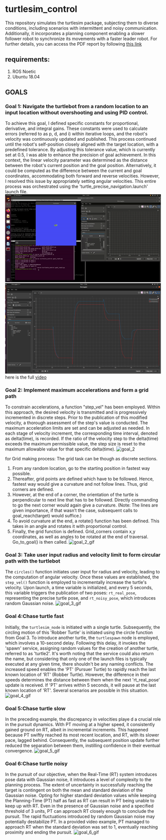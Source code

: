 # turtlesim_control
This repository simulates the turtlesim package, subjecting them to diverse conditions, including scenarios with intermittent and noisy communication. Additionally, it incorporates a planning component enabling a slower follower robot to synchronize its movements with a faster leader robot. For further details, you can access the PDF report by following [this link](https://github.com/amanavvk/turtlesim_control/blob/master/Assignment%20-%20Robotics%20Engineer_report_Aman_Vyas_updated.pdf)

## requirements:

1. ROS Noetic
2. Ubuntu 18.04

## GOALS
### Goal 1: Navigate the turtlebot from a random location to an input location without overshooting and using PID control.
To achieve this goal, I defined specific constants for proportional, derivative, and integral gains. These constants were used to calculate errors (referred to as p, d, and i) within iterative loops, and the robot's velocity was continuously updated and published. This process continued until the robot's self-position closely aligned with the target location, with a predefined tolerance. By adjusting this tolerance value, which is currently set at 0.5, I was able to enhance the precision of goal achievement. In this context, the linear velocity parameter was determined as the distance between the robot's current position and the goal position. Alternatively, it could be computed as the difference between the current and goal coordinates, accommodating both forward and reverse velocities. However, I resolved this issue by appropriately setting angular velocities.
This entire process was orchestrated using the 'turtle_precise_navigation.launch' launch file.
 ![goal_1_gif](https://github.com/amanavvk/turtlesim_control/blob/master/images%20and%20gifs/goal_1.gif)
 ![goal_1](https://github.com/amanavvk/turtlesim_control/blob/master/images%20and%20gifs/goal_1.png)
here is the full [video](https://drive.google.com/file/d/13M8REZk7_yfYwVU0FaYQHi5nOvwr_e6j/view)


### Goal 2: Implement maximum accelerations and form a grid path
To constrain accelerations, a function "step_vel" has been employed. Within this approach, the desired velocity is transmitted and is progressively incremented in discrete steps. Prior to the publication of this modified velocity, a thorough assessment of the step's value is conducted.
The maximum acceleration limits are set and can be adjusted as needed. In each stage of velocity increment, the corresponding time interval, denoted as delta(time), is recorded. If the ratio of the velocity step to the delta(time) exceeds the maximum permissible value, the step size is reset to the maximum allowable value for that specific delta(time).
![goal_2](https://github.com/amanavvk/turtlesim_control/blob/master/images%20and%20gifs/goal_2_1.gif)

for Grid making process:
The grid task can be though as discrete sections.
1. From any random location, go to the starting position in fastest way possible.
2. Thereafter, grid points are defined which have to be followed. Hence, fastest way
would give a curvature and not follow lines. Thus, grid corners are defined.
3. However, at the end of a corner, the orientation of the turtle is perpendicular to
next line that has to be followed. Directly commanding to go the next corner would
again give a curvature. (Note: The lines are given importance, if that wasn’t the case,
subsequent calls to goal_reach(target) would suffice.)
4. To avoid curvature at the end, a rotate() function has been defined. This takes in
an angle and rotates it with proportional control.
5. Finally, the grid function is defined. Grid_corners contain x,y coordinates, as well
as angles to be rotated at the end of traversal. Go_to_goal() is then called.
![goal_2_gif](https://github.com/amanavvk/turtlesim_control/blob/master/images%20and%20gifs/goal_2_2.gif)

### Goal 3: Take user input radius and velocity limit to form circular path with the turtlebot
The `circles()` function initiates user input for radius and velocity, leading to the computation of angular velocity. Once these values are established, the `step_vel()` function is employed to incrementally increase the turtle's velocity. Upon launch, a time variable is initialized, and every 5 seconds, this variable triggers the publication of two poses: `rt_real_pose`, representing the precise turtle pose, and `rt_noisy_pose`, which introduces random Gaussian noise. 
![goal_3_gif](https://github.com/amanavvk/turtlesim_control/blob/master/images%20and%20gifs/goal_3.gif)

### Goal 4:Chase turtle fast
Initially, the `turtlesim_node` is initiated with a single turtle.
Subsequently, the circling motion of this 'Robber Turtle' is initiated using the circle function from Goal 3.
To introduce another turtle, the `turtlespawn` node is employed, which involves a 10-second delay. Following this delay, it invokes the 'spawn' service, assigning random values for the creation of another turtle, referred to as 'turtle2'. It's worth noting that the service could also return the name, but considering that only one of the launch files is typically executed at any given time, there shouldn't be any naming conflicts.
The increased speed enables the 'PT' (Pursuer Turtle) to rapidly reach the last known location of 'RT' (Robber Turtle). However, the difference in their speeds determines the distance between them when the next 'rt_real_pose' update is received. If 'PT' arrives within 5 seconds, it will pause at the last known location of 'RT'. Several scenarios are possible in this situation. 
![goal_4_gif](https://github.com/amanavvk/turtlesim_control/blob/master/images%20and%20gifs/goal_4_1.gif)

### Goal 5:Chase turtle slow
In the preceding example, the discrepancy in velocities playe
d a crucial role in the pursuit dynamics. With PT moving at a higher speed, it consistently gained ground on RT, albeit in incremental increments. This happened because PT swiftly reached its most recent location, and RT, with its slower pace, lagged behind. Consequently, the subsequent position update further reduced the separation between them, instilling confidence in their eventual convergence.
![goal_5_gif](https://github.com/amanavvk/turtlesim_control/blob/master/images%20and%20gifs/goal_5_2.gif)

### Goal 6:Chase turtle noisy
In the pursuit of our objective, when the Real-Time (RT) system introduces pose data with Gaussian noise, it introduces a level of complexity to the planning process. The extent of uncertainty in successfully reaching the target is contingent on both the mean and standard deviation of the Gaussian noise. Opting for higher standard deviation values while keeping the Planning-Time (PT) half as fast as RT can result in PT being unable to keep up with RT. Even in the presence of Gaussian noise and a specified threshold of 3 units, PT can approach RT closely enough to conclude the pursuit. The rapid fluctuations introduced by random Gaussian noise may potentially destabilize PT. In a provided video example, PT managed to approach RT when the standard deviation was set to 1, eventually reaching proximity and ending the pursuit.
![goal_6_gif](https://github.com/amanavvk/turtlesim_control/blob/master/images%20and%20gifs/goal_6_1.gif)
